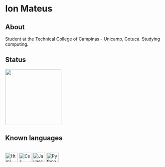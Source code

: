 <!--        
      
<div> 
  <a href="https://www.youtube.com/channel/NOME" target="_blank"><img src="https://img.shields.io/badge/YouTube-FF0000?style=for-the-badge&logo=youtube&logoColor=white" target="_blank"></a>

  <a href="https://instagram.com/NOME" target="_blank"><img src="https://img.shields.io/badge/-Instagram-%23E4405F?style=for-the-badge&logo=instagram&logoColor=white" target="_blank"></a>

 	<a href="https://www.twitch.tv/NOME" target="_blank"><img src="https://img.shields.io/badge/Twitch-9146FF?style=for-the-badge&logo=twitch&logoColor=white" target="_blank"></a>

 <a href="https://discord.gg/LINK" target="_blank"><img src="https://img.shields.io/badge/Discord-7289DA?style=for-the-badge&logo=discord&logoColor=white" target="_blank"></a> 

  <a href = "mailto:EMAIL@gmail.com"><img src="https://img.shields.io/badge/-Gmail-%23333?style=for-the-badge&logo=gmail&logoColor=white" target="_blank"></a>

  <a href="https://www.linkedin.com/in/NOMELINKEDIM" target="_blank"><img src="https://img.shields.io/badge/-LinkedIn-%230077B5?style=for-the-badge&logo=linkedin&logoColor=white" target="_blank"></a> 
  
</div>


<img height="180em" src="https://github-readme-stats.vercel.app/api/top-langs/?username=ionmateus&layout=compact&langs_count=16&theme=tokyonight"/>

-->


<h1>Ion Mateus</h1>

## About

Student at the Technical College of Campinas - Unicamp, Cotuca. Studying computing.

## Status

<div>
  <a href="https://github.com/ionmateus"></a>
      
  <img height="180em" src="https://github-readme-stats.vercel.app/api?username=ionmateus&show_icons=true&theme=tokyonight&include_all_commits=true&count_private=true"/>

  
</div>


## Known languages

<div style="display: inline_block"><br>
      
 <img align="center" alt="Html" height="30" width="40" src="https://cdn.jsdelivr.net/gh/devicons/devicon/icons/html5/html5-original.svg">      
 <img align="center" alt="Css" height="30" width="40" src="https://cdn.jsdelivr.net/gh/devicons/devicon/icons/css3/css3-original.svg">      
 <img align="center" alt="Javascript" height="30" width="40" src="https://cdn.jsdelivr.net/gh/devicons/devicon/icons/javascript/javascript-original.svg">      
 <img align="center" alt="Python" height="30" width="40" src="https://cdn.jsdelivr.net/gh/devicons/devicon/icons/python/python-original.svg">
 
</div>
<br>

<!--
## Social media
<a href="https://instagram.com/ion_mateus_" target="_blank"><img src="https://img.shields.io/badge/-Instagram-%23E4405F?style=for-the-badge&logo=instagram&logoColor=white" target="_blank"></a>

